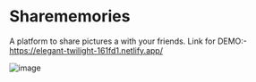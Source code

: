 # Sharememories

A platform to share pictures a with your friends.
Link for DEMO:-https://elegant-twilight-161fd1.netlify.app/

![image](https://github.com/somendrakr/Sharememories/assets/61977952/bb6a35e7-3bc3-4574-88ee-74014de2502b)
